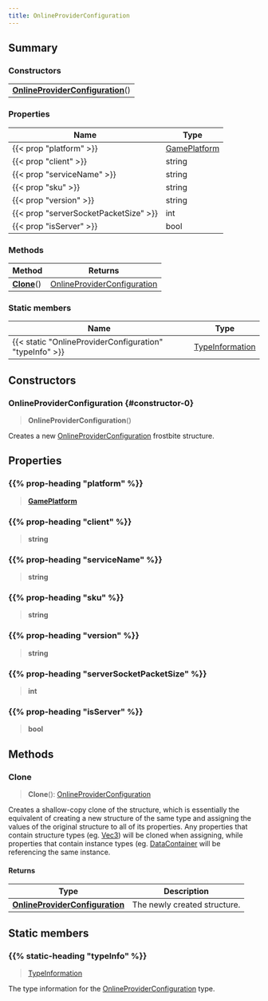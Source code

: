 ```yaml
---
title: OnlineProviderConfiguration
---
```



## Summary
### Constructors
| |
| ----------- |
| **[OnlineProviderConfiguration](#constructor-0)**() |

### Properties
| Name | Type |
| ---- | ---- |
| {{< prop "platform" >}} | [GamePlatform](/vext/ref/fb/gameplatform) |
| {{< prop "client" >}} | string |
| {{< prop "serviceName" >}} | string |
| {{< prop "sku" >}} | string |
| {{< prop "version" >}} | string |
| {{< prop "serverSocketPacketSize" >}} | int |
| {{< prop "isServer" >}} | bool |

### Methods
| Method | Returns |
| ------ | ---- |
| **[Clone](#clone)**() | [OnlineProviderConfiguration](/vext/ref/fb/onlineproviderconfiguration) |

### Static members
| Name | Type |
| ---- | ---- |
| {{< static "OnlineProviderConfiguration" "typeInfo" >}} | [TypeInformation](/vext/ref/shared/class/typeinformation) |

## Constructors
### OnlineProviderConfiguration {#constructor-0}
> **OnlineProviderConfiguration**()

Creates a new [OnlineProviderConfiguration](/vext/ref/fb/onlineproviderconfiguration) frostbite structure.

## Properties
### {{% prop-heading "platform" %}}
> **[GamePlatform](/vext/ref/fb/gameplatform)**

### {{% prop-heading "client" %}}
> **string**

### {{% prop-heading "serviceName" %}}
> **string**

### {{% prop-heading "sku" %}}
> **string**

### {{% prop-heading "version" %}}
> **string**

### {{% prop-heading "serverSocketPacketSize" %}}
> **int**

### {{% prop-heading "isServer" %}}
> **bool**

## Methods
### Clone
> **Clone**(): [OnlineProviderConfiguration](/vext/ref/fb/onlineproviderconfiguration)

Creates a shallow-copy clone of the structure, which is essentially the equivalent of creating a new structure of the same type and assigning the values of the original structure to all of its properties. Any properties that contain structure types (eg. [Vec3](/vext/ref/shared/class/vec3)) will be cloned when assigning, while properties that contain instance types (eg. [DataContainer](/vext/ref/shared/class/datacontainer) will be referencing the same instance.

#### Returns
| Type | Description |
| ---- | ----------- |
| **[OnlineProviderConfiguration](/vext/ref/fb/onlineproviderconfiguration)** | The newly created structure. |

## Static members
### {{% static-heading "typeInfo" %}}
> [TypeInformation](/vext/ref/shared/class/typeinformation)

The type information for the [OnlineProviderConfiguration](/vext/ref/fb/onlineproviderconfiguration) type.

